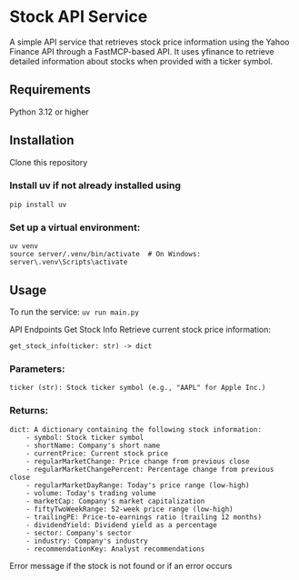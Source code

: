 # Stock API Service
A simple API service that retrieves stock price information using the Yahoo Finance API through a FastMCP-based API. It uses yfinance to retrieve detailed information about stocks when provided with a ticker symbol.

## Requirements
Python 3.12 or higher

## Installation

Clone this repository

### Install uv if not already installed using
```pip install uv```

### Set up a virtual environment:
```uv venv```\
```source server/.venv/bin/activate  # On Windows: server\.venv\Scripts\activate```

## Usage
To run the service:
```uv run main.py```

API Endpoints
Get Stock Info
Retrieve current stock price information:

```get_stock_info(ticker: str) -> dict```

### Parameters:
```
ticker (str): Stock ticker symbol (e.g., "AAPL" for Apple Inc.)
```
### Returns:
```
dict: A dictionary containing the following stock information:
    - symbol: Stock ticker symbol
    - shortName: Company's short name 
    - currentPrice: Current stock price
    - regularMarketChange: Price change from previous close
    - regularMarketChangePercent: Percentage change from previous close
    - regularMarketDayRange: Today's price range (low-high)
    - volume: Today's trading volume
    - marketCap: Company's market capitalization
    - fiftyTwoWeekRange: 52-week price range (low-high)
    - trailingPE: Price-to-earnings ratio (trailing 12 months)
    - dividendYield: Dividend yield as a percentage
    - sector: Company's sector
    - industry: Company's industry
    - recommendationKey: Analyst recommendations
```
Error message if the stock is not found or if an error occurs
